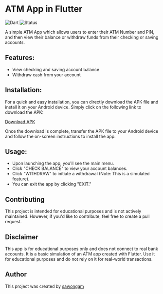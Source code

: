 # ATM App in Flutter
![Dart](https://img.shields.io/badge/Language-Dart-red.svg)
![Status](https://img.shields.io/badge/Status-Complete-orange.svg)

A simple ATM App which allows users to enter their ATM Number and PIN, and then view their balance or withdraw funds from their checking or saving accounts.


## Features:

* View checking and saving account balance
* Withdraw cash from your account

## Installation:

For a quick and easy installation, you can directly download the APK file and install it on your Android device. Simply click on the following link to download the APK:

[Download APK](https://github.com/sawongam/sawongam.github.io/raw/main/dumps/ATMProject.apk)

Once the download is complete, transfer the APK file to your Android device and follow the on-screen instructions to install the app.

## Usage:

* Upon launching the app, you'll see the main menu.
* Click "CHECK BALANCE" to view your account balances.
* Click "WITHDRAW" to initiate a withdrawal (Note: This is a simulated feature).
* You can exit the app by clicking "EXIT."

## Contributing

This project is intended for educational purposes and is not actively maintained. However, if you'd like to contribute, feel free to create a pull request.

## Disclaimer

This app is for educational purposes only and does not connect to real bank accounts. It is a basic simulation of an ATM app created with Flutter.
Use it for educational purposes and do not rely on it for real-world transactions.

## Author
This project was created by [sawongam](https://github.com/sawongam)

